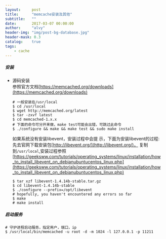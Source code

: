 ```yaml
---
layout:     post
title:      "memcache安装及其他"
subtitle:   ""
date:       2017-03-07 00:00:00
author:     "alvy"
header-img: "img/post-bg-database.jpg"
header-mask: 0.3
catalog:    true
tags:
    - cache
---
```

##### 安装    
- 源码安装    
  参照官方文档[https://memcached.org/downloads](https://memcached.org/downloads)    
    ```shell
    # 一般安装在/usr/local
    $ cd /usr/local
    $ wget http://memcached.org/latest
    $ tar -zxvf latest
    $ cd memcached-1.x.x
    # 下面的命令可分开来做，make test可能会出错，可跳过此命令
    $ ./configure && make && make test && sudo make install
    ```
    如果系统没有安装libevent，安装过程中会提 示，下面为安装libevent的过程:    
    先去官网下载安装包[http://libevent.org/](http://libevent.org/)， 复制到`/usr/local`,安装过程参照[https://geeksww.com/tutorials/operating_systems/linux/installation/how_to_install_libevent_on_debianubuntucentos_linux.php](https://geeksww.com/tutorials/operating_systems/linux/installation/how_to_install_libevent_on_debianubuntucentos_linux.php)
    ```shell
    $ tar xzf libevent-1.4.14b-stable.tar.gz
    $ cd libevent-1.4.14b-stable
    $ ./configure --prefix=/opt/libevent
    # hopefully, you haven't encountered any errors so far
    $ make
    # make install
    ```
##### 启动服务    
    # 守护进程启动服务，指定用户，端口，ip
    $ /usr/local/bin/memcached -u root -d -m 1024 -l 127.0.0.1 -p 11211
